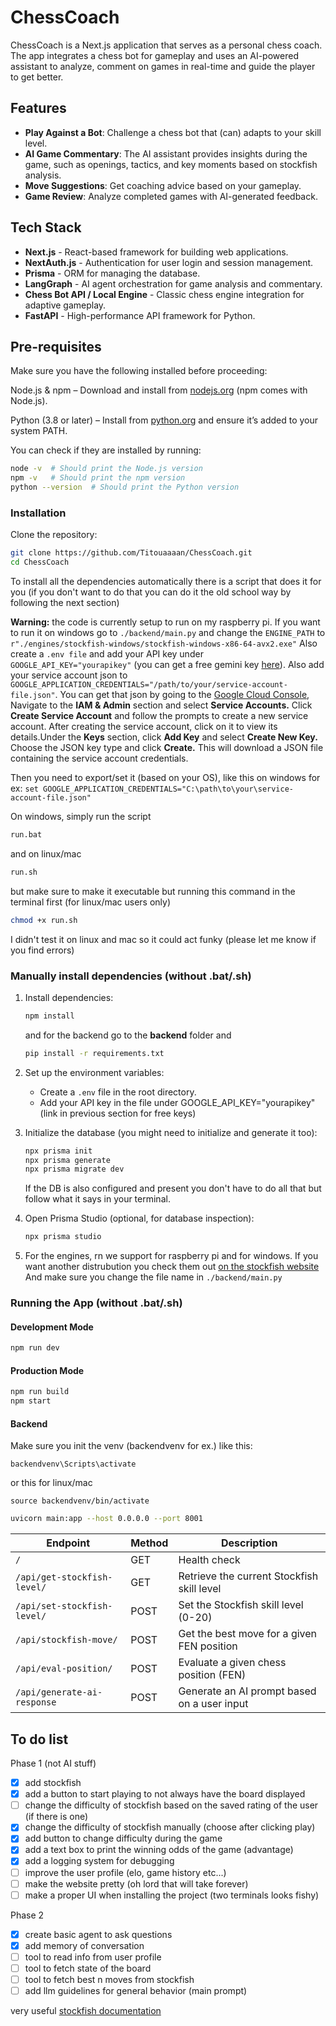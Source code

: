 # ChessCoach

ChessCoach is a Next.js application that serves as a personal chess coach. The app integrates a chess bot for gameplay and uses an AI-powered assistant to analyze, comment on games in real-time and guide the player to get better. 

## Features

- **Play Against a Bot**: Challenge a chess bot that (can) adapts to your skill level.
- **AI Game Commentary**: The AI assistant provides insights during the game, such as openings, tactics, and key moments based on stockfish analysis.
- **Move Suggestions**: Get coaching advice based on your gameplay.
- **Game Review**: Analyze completed games with AI-generated feedback.

## Tech Stack

- **Next.js** - React-based framework for building web applications.
- **NextAuth.js** - Authentication for user login and session management.
- **Prisma** - ORM for managing the database.
- **LangGraph** - AI agent orchestration for game analysis and commentary.
- **Chess Bot API / Local Engine** - Classic chess engine integration for adaptive gameplay.
- **FastAPI** - High-performance API framework for Python.

## Pre-requisites

Make sure you have the following installed before proceeding:

Node.js & npm – Download and install from [nodejs.org](https://nodejs.org/en) (npm comes with Node.js).

Python (3.8 or later) – Install from [python.org](https://www.python.org/) and ensure it’s added to your system PATH.

You can check if they are installed by running:
```sh
node -v  # Should print the Node.js version
npm -v   # Should print the npm version
python --version  # Should print the Python version
```

### Installation

Clone the repository:
   ```sh
   git clone https://github.com/Titouaaaan/ChessCoach.git
   cd ChessCoach
   ```

To install all the dependencies automatically there is a script that does it for you (if you don't want to do that you can do it the old school way by following the next section)

**Warning:** the code is currently setup to run on my raspberry pi. If you want to run it on windows go to ``` ./backend/main.py ``` and change the ```ENGINE_PATH``` to ```r"./engines/stockfish-windows/stockfish-windows-x86-64-avx2.exe"```
Also create a ```.env file``` and add your API key under ```GOOGLE_API_KEY="yourapikey"``` (you can get a free gemini key [here](https://ai.google.dev/gemini-api)).
Also add your service account json to ```GOOGLE_APPLICATION_CREDENTIALS="/path/to/your/service-account-file.json"```. You can get that json by going to the [Google Cloud Console](https://console.cloud.google.com/welcome?invt=AbuTbg&project=security-2-openid-hm), Navigate to the **IAM & Admin** section and select **Service Accounts.** Click **Create Service Account** and follow the prompts to create a new service account. After creating the service account, click on it to view its details.Under the **Keys** section, click **Add Key** and select **Create New Key.**
Choose the JSON key type and click **Create.** This will download a JSON file containing the service account credentials.

Then you need to export/set it (based on your OS), like this on windows for ex:
```set GOOGLE_APPLICATION_CREDENTIALS="C:\path\to\your\service-account-file.json"```


On windows, simply run the script
```sh
run.bat
```

and on linux/mac
```sh
run.sh
```
but make sure to make it executable but running this command in the terminal first (for linux/mac users only)
```sh
chmod +x run.sh
```

I didn't test it on linux and mac so it could act funky (please let me know if you find errors)

### Manually install dependencies (without .bat/.sh)
1. Install dependencies:
   ```sh
   npm install
   ```
   and for the backend go to the **backend** folder  and 
   ```sh
   pip install -r requirements.txt
   ```

2. Set up the environment variables:
   - Create a `.env` file in the root directory.
   - Add your API key in the file under GOOGLE_API_KEY="yourapikey" (link in previous section for free keys)

3. Initialize the database (you might need to initialize and generate it too):
   ```sh
   npx prisma init
   npx prisma generate
   npx prisma migrate dev
   ```
   If the DB is also configured and present you don't have to do all that but follow what it says in your terminal.

4. Open Prisma Studio (optional, for database inspection):
   ```sh
   npx prisma studio
   ```

5. For the engines, rn we support for raspberry pi and for windows. If you want another distrubution you check them out [on the stockfish website](https://stockfishchess.org/download/)
   And make sure you change the file name in ``` ./backend/main.py ```

### Running the App (without .bat/.sh)

#### Development Mode
```sh
npm run dev
```

#### Production Mode
```sh
npm run build
npm start
```

#### Backend
Make sure you init the venv (backendvenv for ex.) like this:
```
backendvenv\Scripts\activate
```
or this for linux/mac
```
source backendvenv/bin/activate
```

```sh
uvicorn main:app --host 0.0.0.0 --port 8001
```

| Endpoint                     | Method | Description                                  |
|------------------------------|--------|----------------------------------------------|
| `/`                          | GET    | Health check                                |
| `/api/get-stockfish-level/`  | GET    | Retrieve the current Stockfish skill level  |
| `/api/set-stockfish-level/`  | POST   | Set the Stockfish skill level (0-20)       |
| `/api/stockfish-move/`       | POST   | Get the best move for a given FEN position |
| `/api/eval-position/`        | POST   | Evaluate a given chess position (FEN)      |
| `/api/generate-ai-response`  | POST   | Generate an AI prompt based on a user input |

## To do list

Phase 1 (not AI stuff)
- [x] add stockfish
- [x] add a button to start playing to not always have the board displayed
- [ ] change the difficulty of stockfish based on the saved rating of the user (if there is one)
- [x] change the difficulty of stockfish manually (choose after clicking play)
- [x] add button to change difficulty during the game
- [x] add a text box to print the winning odds of the game (advantage)
- [x] add a logging system for debugging 
- [ ] improve the user profile (elo, game history etc...)
- [ ] make the website pretty (oh lord that will take forever)
- [ ] make a proper UI when installing the project (two terminals looks fishy)

Phase 2 
- [x] create basic agent to ask questions
- [x] add memory of conversation
- [ ] tool to read info from user profile
- [ ] tool to fetch state of the board
- [ ] tool to fetch best n moves from stockfish 
- [ ] add llm guidelines for general behavior (main prompt)

very useful [stockfish documentation](https://python-chess.readthedocs.io/en/latest/engine.html)
